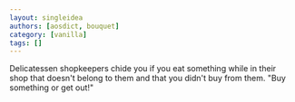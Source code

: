 ```yaml
---
layout: singleidea
authors: [aosdict, bouquet]
category: [vanilla]
tags: []
---
```

Delicatessen shopkeepers chide you if you eat something while in their shop that doesn't belong to them and that you didn't buy from them. "Buy something or get out!"
